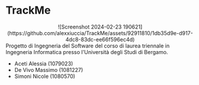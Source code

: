 # TrackMe
<center>
![Screenshot 2024-02-23 190621](https://github.com/alexxiuccia/TrackMe/assets/92911810/1db35d9e-d917-4dc8-83dc-ee66f596ec4d)
</center>
Progetto di Ingegneria del Software del corso di laurea triennale in Ingegneria Informatica presso l'Università degli Studi di Bergamo.

* Aceti Alessia (1079023)
* De Vivo Massimo (1081227)
* Simoni Nicole (1080570)

